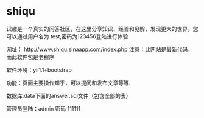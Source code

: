 # shiqu
识趣是一个真实的问答社区，在这里分享知识、经验和见解，发现更大的世界。您可以通过用户名为 test,密码为123456登陆进行体验


网址： http://www.shiqu.sinaapp.com/index.php
注意：此网站是最新代码，而此软件包是老程序

软件环境：yii1.1+bootstrap

功能：页面主要操作知乎，可以提问和发布文章等等.


数据库:data下面的answer.sql文件（包含全部的表）

管理员登陆：admin  密码 111111
